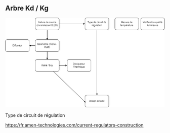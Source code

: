 
## Arbre Kd / Kg

![Arbre Kd Kg](illustrations/arbre_kd_kg.png)

Type de circuit de régulation

https://fr.amen-technologies.com/current-regulators-construction
